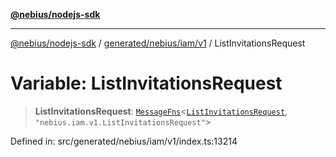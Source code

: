 [**@nebius/nodejs-sdk**](../../../../../README.md)

---

[@nebius/nodejs-sdk](../../../../../README.md) / [generated/nebius/iam/v1](../README.md) / ListInvitationsRequest

# Variable: ListInvitationsRequest

> **ListInvitationsRequest**: [`MessageFns`](../../../../../runtime/protos/core/interfaces/MessageFns.md)\<[`ListInvitationsRequest`](../interfaces/ListInvitationsRequest.md), `"nebius.iam.v1.ListInvitationsRequest"`\>

Defined in: src/generated/nebius/iam/v1/index.ts:13214
